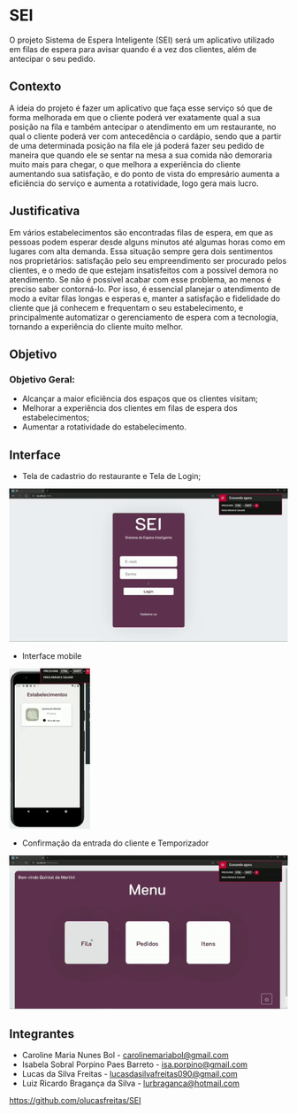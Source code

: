 # SEI

O projeto Sistema de Espera Inteligente (SEI) será um aplicativo utilizado em filas de espera para avisar quando é a vez dos clientes, além de antecipar o seu pedido.

## Contexto

A ideia do projeto é fazer um aplicativo que faça esse serviço só que de forma melhorada em que o cliente poderá ver exatamente qual a sua posição na fila e também antecipar o atendimento em um restaurante, no qual o cliente poderá ver com antecedência o cardápio, sendo que a partir de uma determinada posição na fila ele já poderá fazer seu pedido de maneira que quando ele se sentar na mesa a sua comida não demoraria muito mais para chegar, o que melhora a experiência do cliente aumentando sua satisfação, e do ponto de vista do empresário aumenta a eficiência do serviço e aumenta a rotatividade, logo gera mais lucro.

## Justificativa

Em vários estabelecimentos são encontradas filas de espera, em que as pessoas podem esperar desde alguns minutos até algumas horas como em lugares com alta demanda. Essa situação sempre gera dois sentimentos nos proprietários: satisfação pelo seu empreendimento ser procurado pelos clientes, e o medo de que estejam insatisfeitos com a possível demora no atendimento. Se não é possível acabar com esse problema, ao menos é preciso saber contorná-lo. Por isso, é essencial planejar o atendimento de modo a evitar filas longas e esperas e, manter a satisfação e fidelidade do cliente que já conhecem e frequentam o seu estabelecimento, e principalmente automatizar o gerenciamento de espera com a tecnologia, tornando a experiência do cliente muito melhor.

## Objetivo

### Objetivo Geral:

- Alcançar a maior eficiência dos espaços que os clientes visitam;
-	Melhorar a experiência dos clientes em filas de espera dos estabelecimentos;
-	Aumentar a rotatividade do estabelecimento.

## Interface

- Tela de cadastrio do restaurante e Tela de Login;

![](cadastr-login-restaurante.gif)

- Interface mobile

![](interface-cliente.gif)

- Confirmação da entrada do cliente e Temporizador

![](confirmação-de-entrada.gif)


## Integrantes

- Caroline Maria Nunes Bol - carolinemariabol@gmail.com
- Isabela Sobral Porpino Paes Barreto - isa.porpino@gmail.com
- Lucas da Silva Freitas - lucasdasilvafreitas090@gmail.com
- Luiz Ricardo Bragança da Silva - lurbraganca@hotmail.com

https://github.com/olucasfreitas/SEI
